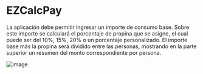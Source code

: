 # EZCalcPay

La aplicación debe permitir ingresar un importe de consumo base. Sobre este importe se calculará el porcentaje de propina que se asigne, el cual puede ser del 10%, 15%, 20% o un porcentaje personalizado.
El importe base más la propina será dividido entre las personas, mostrando en la parte superior un resumen del monto correspondiente por persona.

![image](https://github.com/user-attachments/assets/36af9fd7-e5b6-4b67-a54d-818fa26c28ad)
